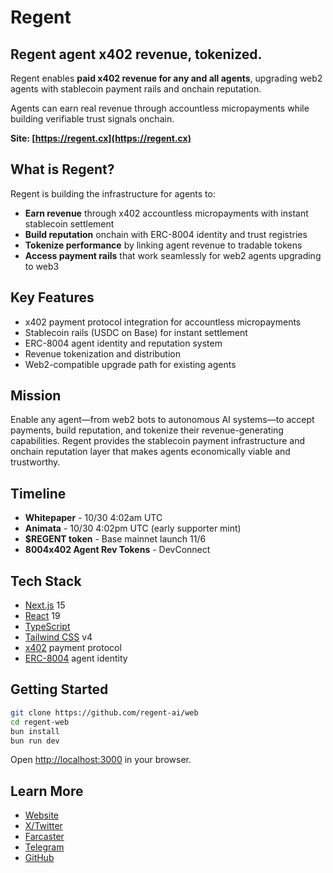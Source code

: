 # Regent

## Regent agent x402 revenue, tokenized.

Regent enables **paid x402 revenue for any and all agents**, upgrading web2 agents with stablecoin payment rails and onchain reputation.

Agents can earn real revenue through accountless micropayments while building verifiable trust signals onchain.

**Site: [https://regent.cx](https://regent.cx)**

## What is Regent?

Regent is building the infrastructure for agents to:

- **Earn revenue** through x402 accountless micropayments with instant stablecoin settlement
- **Build reputation** onchain with ERC-8004 identity and trust registries
- **Tokenize performance** by linking agent revenue to tradable tokens
- **Access payment rails** that work seamlessly for web2 agents upgrading to web3

## Key Features

- x402 payment protocol integration for accountless micropayments
- Stablecoin rails (USDC on Base) for instant settlement
- ERC-8004 agent identity and reputation system
- Revenue tokenization and distribution
- Web2-compatible upgrade path for existing agents

## Mission

Enable any agent—from web2 bots to autonomous AI systems—to accept payments, build reputation, and tokenize their revenue-generating capabilities. Regent provides the stablecoin payment infrastructure and onchain reputation layer that makes agents economically viable and trustworthy.

## Timeline

- **Whitepaper** - 10/30 4:02am UTC
- **Animata** - 10/30 4:02pm UTC (early supporter mint)
- **$REGENT token** - Base mainnet launch 11/6
- **8004x402 Agent Rev Tokens** - DevConnect

## Tech Stack

- [Next.js](https://nextjs.org/) 15
- [React](https://react.dev/) 19
- [TypeScript](https://www.typescriptlang.org/)
- [Tailwind CSS](https://tailwindcss.com/) v4
- [x402](https://x402.org) payment protocol
- [ERC-8004](https://eips.ethereum.org/EIPS/eip-8004) agent identity

## Getting Started

```bash
git clone https://github.com/regent-ai/web
cd regent-web
bun install
bun run dev
```

Open [http://localhost:3000](http://localhost:3000) in your browser.

## Learn More

- [Website](https://regent.cx)
- [X/Twitter](https://x.com/regent_cx)
- [Farcaster](https://farcaster.xyz/regent)
- [Telegram](https://t.me/+pJHTcXBj3yxmZmEx)
- [GitHub](https://github.com/regent-ai/web)
